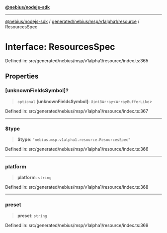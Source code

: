 [**@nebius/nodejs-sdk**](../../../../../../README.md)

***

[@nebius/nodejs-sdk](../../../../../../README.md) / [generated/nebius/msp/v1alpha1/resource](../README.md) / ResourcesSpec

# Interface: ResourcesSpec

Defined in: src/generated/nebius/msp/v1alpha1/resource/index.ts:365

## Properties

### \[unknownFieldsSymbol\]?

> `optional` **\[unknownFieldsSymbol\]**: `Uint8Array`\<`ArrayBufferLike`\>

Defined in: src/generated/nebius/msp/v1alpha1/resource/index.ts:367

***

### $type

> **$type**: `"nebius.msp.v1alpha1.resource.ResourcesSpec"`

Defined in: src/generated/nebius/msp/v1alpha1/resource/index.ts:366

***

### platform

> **platform**: `string`

Defined in: src/generated/nebius/msp/v1alpha1/resource/index.ts:368

***

### preset

> **preset**: `string`

Defined in: src/generated/nebius/msp/v1alpha1/resource/index.ts:369
